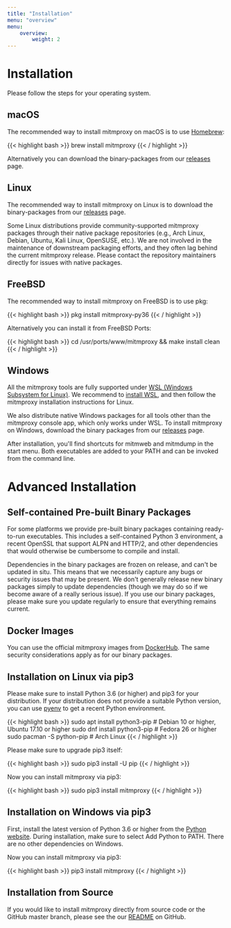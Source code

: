 ```yaml
---
title: "Installation"
menu: "overview"
menu:
    overview:
        weight: 2
---
```


# Installation

Please follow the steps for your operating system.

## macOS

The recommended way to install mitmproxy on macOS is to use
[Homebrew](https://brew.sh/):

{{< highlight bash  >}}
brew install mitmproxy
{{< / highlight >}}

Alternatively you can download the binary-packages from our
[releases](https://github.com/mitmproxy/mitmproxy/releases/latest) page.

## Linux

The recommended way to install mitmproxy on Linux is to download the
binary-packages from our
[releases](https://github.com/mitmproxy/mitmproxy/releases/latest) page.

Some Linux distributions provide community-supported mitmproxy packages through
their native package repositories (e.g., Arch Linux, Debian, Ubuntu, Kali Linux,
OpenSUSE, etc.). We are not involved in the maintenance of downstream packaging
efforts, and they often lag behind the current mitmproxy release. Please contact
the repository maintainers directly for issues with native packages.

## FreeBSD

The recommended way to install mitmproxy on FreeBSD is to use pkg:

{{< highlight bash  >}}
pkg install mitmproxy-py36
{{< / highlight >}}

Alternatively you can install it from FreeBSD Ports:

{{< highlight bash  >}}
cd /usr/ports/www/mitmproxy && make install clean
{{< / highlight >}}

## Windows


All the mitmproxy tools are fully supported under [WSL (Windows Subsystem for
Linux)](https://docs.microsoft.com/en-us/windows/wsl/about). We recommend to [install WSL](https://docs.microsoft.com/en-us/windows/wsl/install-win10), and then
follow the mitmproxy installation instructions for Linux.

We also distribute native Windows packages for all tools other than the
mitmproxy console app, which only works under WSL. To install mitmproxy on Windows,
download the binary packages from our
[releases](https://github.com/mitmproxy/mitmproxy/releases/latest) page. 

After installation, you'll find shortcuts for mitmweb and mitmdump in the start
menu. Both executables are added to your PATH and can be invoked from the
command line.


# Advanced Installation

## Self-contained Pre-built Binary Packages

For some platforms we provide pre-built binary packages containing ready-to-run
executables. This includes a self-contained Python 3 environment, a recent
OpenSSL that support ALPN and HTTP/2, and other dependencies that would
otherwise be cumbersome to compile and install.

Dependencies in the binary packages are frozen on release, and can't be updated
in situ. This means that we necessarily capture any bugs or security issues that
may be present. We don't generally release new binary packages simply to update
dependencies (though we may do so if we become aware of a really serious issue).
If you use our binary packages, please make sure you update regularly to ensure
that everything remains current.


## Docker Images

You can use the official mitmproxy images from
[DockerHub](https://hub.docker.com/r/mitmproxy/mitmproxy/). The same
security considerations apply as for our binary packages.

## Installation on Linux via pip3

Please make sure to install Python 3.6 (or higher) and pip3 for your
distribution. If your distribution does not provide a suitable Python
version, you can use [pyenv](https://github.com/yyuu/pyenv) to get a
recent Python environment.

{{< highlight bash  >}}
sudo apt install python3-pip # Debian 10 or higher, Ubuntu 17.10 or higher
sudo dnf install python3-pip # Fedora 26 or higher
sudo pacman -S python-pip # Arch Linux
{{< / highlight >}}

Please make sure to upgrade pip3 itself:

{{< highlight bash  >}}
sudo pip3 install -U pip
{{< / highlight >}}

Now you can install mitmproxy via pip3:

{{< highlight bash  >}}
sudo pip3 install mitmproxy
{{< / highlight >}}

## Installation on Windows via pip3

First, install the latest version of Python 3.6 or higher from the
[Python website](https://www.python.org/downloads/windows/). During
installation, make sure to select Add Python to PATH. There are no other
dependencies on Windows.

Now you can install mitmproxy via pip3:

{{< highlight bash  >}}
pip3 install mitmproxy
{{< / highlight >}}

## Installation from Source

If you would like to install mitmproxy directly from source code or the
GitHub master branch, please see the our
[README](https://github.com/mitmproxy/mitmproxy/blob/master/README.rst)
on GitHub.
